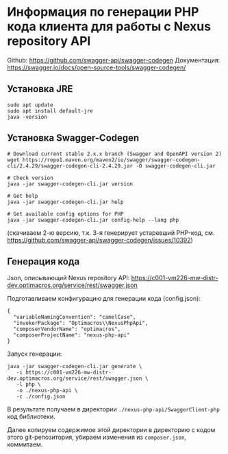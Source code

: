 # Информация по генерации PHP кода клиента для работы с Nexus repository API

Github: https://github.com/swagger-api/swagger-codegen
Документация: https://swagger.io/docs/open-source-tools/swagger-codegen/

## Установка JRE
```
sudo apt update
sudo apt install default-jre
java -version
```

## Установка Swagger-Codegen
```
# Download current stable 2.x.x branch (Swagger and OpenAPI version 2)
wget https://repo1.maven.org/maven2/io/swagger/swagger-codegen-cli/2.4.29/swagger-codegen-cli-2.4.29.jar -O swagger-codegen-cli.jar

# Check version
java -jar swagger-codegen-cli.jar version

# Get help
java -jar swagger-codegen-cli.jar help

# Get available config options for PHP
java -jar swagger-codegen-cli.jar config-help --lang php
```
(скачиваем 2-ю версию, т.к. 3-я генерирует устаревший PHP-код, см. https://github.com/swagger-api/swagger-codegen/issues/10392)

## Генерация кода
Json, описывающий Nexus repository API: https://c001-vm226-mw-distr-dev.optimacros.org/service/rest/swagger.json

Подготавливаем конфигурацию для генерации кода (config.json):
```
{
  "variableNamingConvention": "camelCase",
  "invokerPackage": "Optimacros\\NexusPhpApi",
  "composerVendorName": "optimacros",
  "composerProjectName": "nexus-php-api"
}
```

Запуск генерации:
```
java -jar swagger-codegen-cli.jar generate \
   -i https://c001-vm226-mw-distr-dev.optimacros.org/service/rest/swagger.json \
   -l php \
   -o ./nexus-php-api \
   -c ./config.json
```
В результате получаем в директории ```./nexus-php-api/SwaggerClient-php``` код библиотеки.

Далее копируем содержимое этой директории в директорию с кодом этого git-репозитория, убираем изменения из ```composer.json```, коммитаем.

